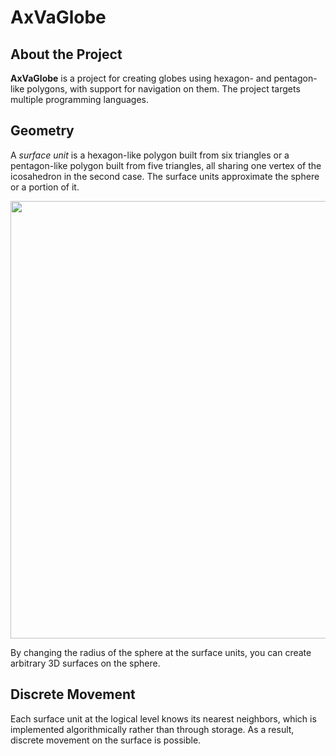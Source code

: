 # AxVaGlobe

## About the Project

**AxVaGlobe** is a project for creating globes using hexagon- and pentagon-like polygons, with support for navigation on them. The project targets multiple programming languages.

## Geometrу

A *surface unit* is a hexagon-like polygon built from six triangles or a pentagon-like polygon built from five triangles, all sharing one vertex of the icosahedron in the second case. The surface units approximate the sphere or a portion of it. 

<img src="https://user-images.githubusercontent.com/85578981/127783633-d5dc5e1b-57e8-426b-ae48-cb57790e715e.png" data-canonical-src="https://user-images.githubusercontent.com/85578981/127783633-d5dc5e1b-57e8-426b-ae48-cb57790e715e.png" width="700"/>

By changing the radius of the sphere at the surface units, you can create arbitrary 3D surfaces on the sphere. 

## Discrete Movement

Each surface unit at the logical level knows its nearest neighbors, which is implemented algorithmically rather than through storage. As a result, discrete movement on the surface is possible.
